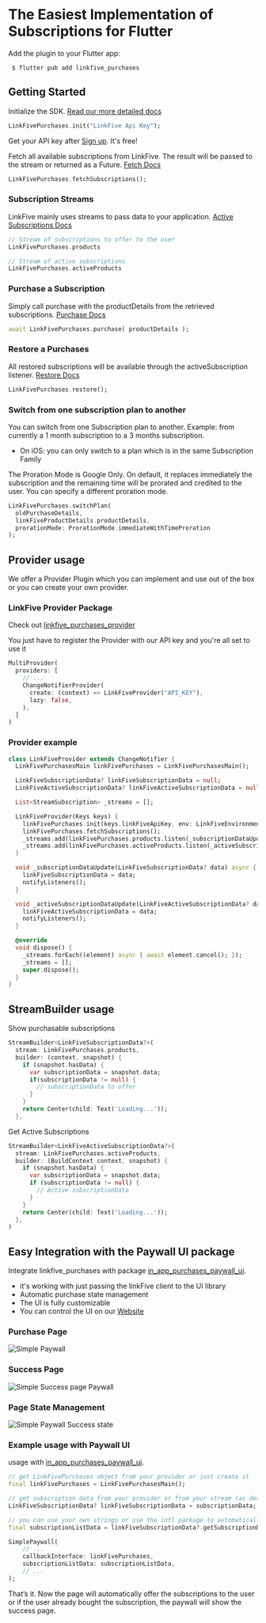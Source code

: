 # The Easiest Implementation of Subscriptions for Flutter

Add the plugin to your Flutter app:

```
 $ flutter pub add linkfive_purchases
```

## Getting Started

Initialize the SDK. [Read our more detailed docs](https://www.linkfive.io/docs/flutter/initializing/)

```dart
LinkFivePurchases.init("LinkFive Api Key");
```

Get your API key after [Sign up](https://app.linkfive.io/sign-up?utm_source=flutter). It's free!

Fetch all available subscriptions from LinkFive. The result will be passed to the stream or returned as a Future. [Fetch Docs](https://www.linkfive.io/docs/flutter/show-subscription-offer/)

```dart
LinkFivePurchases.fetchSubscriptions();
```

### Subscription Streams

LinkFive mainly uses streams to pass data to your application. [Active Subscriptions Docs](https://www.linkfive.io/docs/flutter/get-all-active-subscriptions/)

```dart
// Stream of subscriptions to offer to the user
LinkFivePurchases.products

// Stream of active subscriptions
LinkFivePurchases.activeProducts
```

### Purchase a Subscription

Simply call purchase with the productDetails from the retrieved subscriptions. [Purchase Docs](https://www.linkfive.io/docs/flutter/make-a-purchase/)

```dart
await LinkFivePurchases.purchase( productDetails );
```

### Restore a Purchases

All restored subscriptions will be available through the activeSubscription listener. [Restore Docs](https://www.linkfive.io/docs/flutter/restore-a-purchase/)

```dart
LinkFivePurchases.restore();
```

### Switch from one subscription plan to another

You can switch from one Subscription plan to another. Example: from currently a 1 month subscription to a 3 months subscription. 

* On iOS: you can only switch to a plan which is in the same Subscription Family

The Proration Mode is Google Only. On default, it replaces immediately the subscription and the remaining time will be prorated and credited to the user. You can specify a different proration mode.

```dart
LinkFivePurchases.switchPlan(
  oldPurchaseDetails, 
  linkFiveProductDetails.productDetails,
  prorationMode: ProrationMode.immediateWithTimeProration
);
```

## Provider usage
We offer a Provider Plugin which you can implement and use out of the box or you can create your own provider.

### LinkFive Provider Package
Check out [linkfive_purchases_provider](https://pub.dev/packages/linkfive_purchases_provider)

You just have to register the Provider with our API key and you're all set to use it
```dart
MultiProvider(
  providers: [
    // ...
    ChangeNotifierProvider(
      create: (context) => LinkFiveProvider("API_KEY"),
      lazy: false,
    ),
  ]
)
```

### Provider example

```dart
class LinkFiveProvider extends ChangeNotifier {
  LinkFivePurchasesMain linkFivePurchases = LinkFivePurchasesMain();

  LinkFiveSubscriptionData? linkFiveSubscriptionData = null;
  LinkFiveActiveSubscriptionData? linkFiveActiveSubscriptionData = null;

  List<StreamSubscription> _streams = [];

  LinkFiveProvider(Keys keys) {
    linkFivePurchases.init(keys.linkFiveApiKey, env: LinkFiveEnvironment.STAGING);
    linkFivePurchases.fetchSubscriptions();
    _streams.add(linkFivePurchases.products.listen(_subscriptionDataUpdate));
    _streams.add(linkFivePurchases.activeProducts.listen(_activeSubscriptionDataUpdate));
  }

  void _subscriptionDataUpdate(LinkFiveSubscriptionData? data) async {
    linkFiveSubscriptionData = data;
    notifyListeners();
  }

  void _activeSubscriptionDataUpdate(LinkFiveActiveSubscriptionData? data) {
    linkFiveActiveSubscriptionData = data;
    notifyListeners();
  }

  @override
  void dispose() {
    _streams.forEach((element) async { await element.cancel(); });
    _streams = [];
    super.dispose();
  }
}
```

## StreamBuilder usage

Show purchasable subscriptions

```dart
StreamBuilder<LinkFiveSubscriptionData?>(
  stream: LinkFivePurchases.products,
  builder: (context, snapshot) {
    if (snapshot.hasData) {
      var subscriptionData = snapshot.data;
      if(subscriptionData != null) {
        // subscriptionData to offer
      }
    }
    return Center(child: Text('Loading...'));
  },
```

Get Active Subscriptions

```dart
StreamBuilder<LinkFiveActiveSubscriptionData?>(
  stream: LinkFivePurchases.activeProducts,
  builder: (BuildContext context, snapshot) {
    if (snapshot.hasData) {
      var subscriptionData = snapshot.data;
      if (subscriptionData != null) {
        // Active subscriptionData
      }
    }
    return Center(child: Text('Loading...'));
  },
)
```

## Easy Integration with the Paywall UI package

Integrate linkfive_purchases with package [in_app_purchases_paywall_ui](https://pub.dev/packages/in_app_purchases_paywall_ui).

* it's working with just passing the linkFive client to the UI library
* Automatic purchase state management
* The UI is fully customizable
* You can control the UI on our [Website](https://www.linkfive.io)

### Purchase Page

<img src="https://raw.githubusercontent.com/LinkFive/flutter-purchases-sdk/master/resources/simple_paywall_design.png" alt="Simple Paywall"/>

### Success Page

<img src="https://raw.githubusercontent.com/LinkFive/flutter-purchases-sdk/master/resources/simple_paywall_design_success.png" alt="Simple Success page Paywall"/>

### Page State Management

<img src="https://raw.githubusercontent.com/LinkFive/flutter-purchases-sdk/master/resources/state_management_control.gif" alt="Simple Paywall Success state"/>

### Example usage with Paywall UI
usage with [in_app_purchases_paywall_ui](https://pub.dev/packages/in_app_purchases_paywall_ui).

```dart
// get LinkFivePurchases object from your provider or just create it
final linkFivePurchases = LinkFivePurchasesMain();

// get subscription data from your provider or from your stream (as described above)
LinkFiveSubscriptionData? linkFiveSubscriptionData = subscriptionData;

// you can use your own strings or use the intl package to automatically generate the subscription strings
final subscriptionListData = linkFiveSubscriptionData?.getSubscriptionData(context: context) ?? []

SimplePaywall(
    // ...
    callbackInterface: linkFivePurchases,
    subscriptionListData: subscriptionListData,
    // ...
);
```

That‘s it. Now the page will automatically offer the subscriptions to the user or if the user already bought the subscription, the paywall will show the success page.
